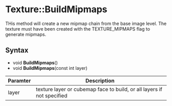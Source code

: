 # Texture::BuildMipmaps

THis method will create a new mipmap chain from the base image level. The texture must have been created with the TEXTURE_MIPMAPS flag to generate mipmaps.

## Syntax

- void **BuildMipmaps**()
- void **BuildMipmaps**(const int layer)

| Paramter | Description |
|---|---|
| layer | texture layer or cubemap face to build, or all layers if not specified |
